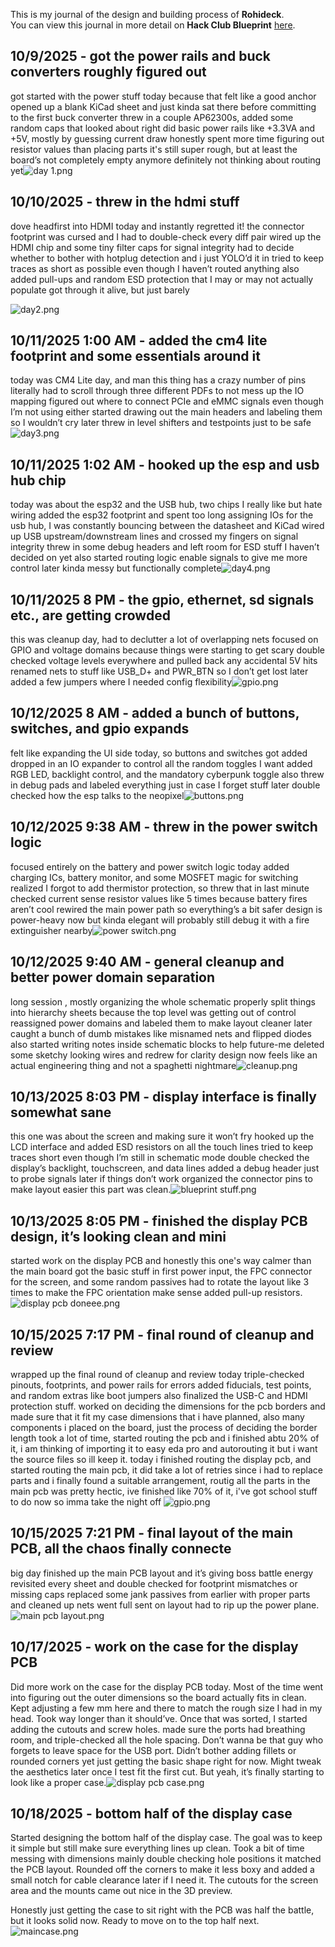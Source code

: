 <!--
  ===================    !!READ THIS NOTICE!!   ====================
  DO NOT edit this file manually. Your changes WILL BE OVERWRITTEN!
  This journal is auto generated and updated by Hack Club Blueprint.
  To edit this file, please edit your journal entries on Blueprint.
  ==================================================================
-->

This is my journal of the design and building process of **Rohideck**.  
You can view this journal in more detail on **Hack Club Blueprint** [here](https://blueprint.hackclub.com/projects/348).


## 10/9/2025 - got the power rails and buck converters roughly figured out  

got started with the power stuff today because that felt like a good anchor
opened up a blank KiCad sheet and just kinda sat there before committing to the first buck converter
threw in a couple AP62300s, added some random caps that looked about right
did basic power rails like +3.3VA and +5V, mostly by guessing current draw
honestly spent more time figuring out resistor values than placing parts
it's still super rough, but at least the board’s not completely empty anymore
definitely not thinking about routing yet![day 1.png](https://blueprint.hackclub.com/user-attachments/blobs/proxy/eyJfcmFpbHMiOnsiZGF0YSI6MTIzMCwicHVyIjoiYmxvYl9pZCJ9fQ==--4c5f583684176dfbddac1a05d51663791643253a/day%201.png)
  

## 10/10/2025 - threw in the hdmi stuff  

dove headfirst into HDMI today and instantly regretted it!
the connector footprint was cursed and I had to double-check every diff pair
wired up the HDMI chip and some tiny filter caps for signal integrity
had to decide whether to bother with hotplug detection and i just YOLO’d it in
tried to keep traces as short as possible even though I haven’t routed anything
also added pull-ups and random ESD protection that I may or may not actually populate
got through it alive, but just barely

![day2.png](https://blueprint.hackclub.com/user-attachments/blobs/proxy/eyJfcmFpbHMiOnsiZGF0YSI6MTM1MSwicHVyIjoiYmxvYl9pZCJ9fQ==--49d7d89f84e8693ed5babf6b7e2cd3abce66a3f0/day2.png)
  

## 10/11/2025 1:00 AM - added the cm4 lite footprint and some essentials around it  

today was CM4 Lite day, and man this thing has a crazy number of pins
literally had to scroll through three different PDFs to not mess up the IO mapping
figured out where to connect PCIe and eMMC signals even though I’m not using either
started drawing out the main headers and labeling them so I wouldn’t cry later
threw in level shifters and testpoints just to be safe![day3.png](https://blueprint.hackclub.com/user-attachments/blobs/proxy/eyJfcmFpbHMiOnsiZGF0YSI6MTQ4NSwicHVyIjoiYmxvYl9pZCJ9fQ==--efd85f72346e42830c84962ea838c18fade0c178/day3.png)
  

## 10/11/2025 1:02 AM - hooked up the esp and usb hub chip  

today was about the esp32 and the USB hub, two chips I really like but hate wiring
added the esp32 footprint and spent too long assigning IOs
for the usb hub, I was constantly bouncing between the datasheet and KiCad
wired up USB upstream/downstream lines and crossed my fingers on signal integrity
threw in some debug headers and left room for ESD stuff I haven’t decided on yet
also started routing logic enable signals to give me more control later
kinda messy but functionally complete![day4.png](https://blueprint.hackclub.com/user-attachments/blobs/proxy/eyJfcmFpbHMiOnsiZGF0YSI6MTQ4NiwicHVyIjoiYmxvYl9pZCJ9fQ==--fd94e24be29d5c38b869675385ff19243a17c339/day4.png)
  

## 10/11/2025 8 PM - the gpio, ethernet, sd signals etc., are getting crowded  

this was cleanup day, had to declutter a lot of overlapping nets
focused on GPIO and voltage domains because things were starting to get scary
double checked voltage levels everywhere and pulled back any accidental 5V hits
renamed nets to stuff like USB_D+ and PWR_BTN so I don’t get lost later
added a few jumpers where I needed config flexibility![gpio.png](https://blueprint.hackclub.com/user-attachments/blobs/proxy/eyJfcmFpbHMiOnsiZGF0YSI6MTYxMCwicHVyIjoiYmxvYl9pZCJ9fQ==--f982bf6c752e0e6e82c77e3ed0b15de5d7ac2dd7/gpio.png)
  

## 10/12/2025 8 AM - added a bunch of buttons, switches, and gpio expands  

felt like expanding the UI side today, so buttons and switches got added
dropped in an IO expander to control all the random toggles I want
added RGB LED, backlight control, and the mandatory cyberpunk toggle
also threw in debug pads and labeled everything just in case I forget stuff later
double checked how the esp talks to the neopixel![buttons.png](https://blueprint.hackclub.com/user-attachments/blobs/proxy/eyJfcmFpbHMiOnsiZGF0YSI6MTc0MCwicHVyIjoiYmxvYl9pZCJ9fQ==--bea606db09a49f9c9629447154d89016010342b1/buttons.png)
  

## 10/12/2025 9:38 AM - threw in the power switch logic  

focused entirely on the battery and power switch logic today
added charging ICs, battery monitor, and some MOSFET magic for switching
realized I forgot to add thermistor protection, so threw that in last minute
checked current sense resistor values like 5 times because battery fires aren’t cool
rewired the main power path so everything’s a bit safer
design is power-heavy now but kinda elegant
will probably still debug it with a fire extinguisher nearby![power switch.png](https://blueprint.hackclub.com/user-attachments/blobs/proxy/eyJfcmFpbHMiOnsiZGF0YSI6MTc0NCwicHVyIjoiYmxvYl9pZCJ9fQ==--e7bb61ba90cab78b7df135d8d4a798329d68e11c/power%20switch.png)
  

## 10/12/2025 9:40 AM - general cleanup and better power domain separation  

long session , mostly organizing the whole schematic properly
split things into hierarchy sheets because the top level was getting out of control
reassigned power domains and labeled them to make layout cleaner later
caught a bunch of dumb mistakes like misnamed nets and flipped diodes
also started writing notes inside schematic blocks to help future-me
deleted some sketchy looking wires and redrew for clarity
design now feels like an actual engineering thing and not a spaghetti nightmare![cleanup.png](https://blueprint.hackclub.com/user-attachments/blobs/proxy/eyJfcmFpbHMiOnsiZGF0YSI6MTc0NSwicHVyIjoiYmxvYl9pZCJ9fQ==--d0735bf9bcca186518cf2607a27d0dadca2b5570/cleanup.png)
  

## 10/13/2025 8:03 PM - display interface is finally somewhat sane	  

this one was about the screen and making sure it won’t fry
hooked up the LCD interface and added ESD resistors on all the touch lines
tried to keep traces short even though I’m still in schematic mode
double checked the display’s backlight, touchscreen, and data lines
added a debug header just to probe signals later if things don’t work
organized the connector pins to make layout easier
this part was clean.![blueprint stuff.png](https://blueprint.hackclub.com/user-attachments/blobs/proxy/eyJfcmFpbHMiOnsiZGF0YSI6MjAwMiwicHVyIjoiYmxvYl9pZCJ9fQ==--de6eac190f84afec7f4474a248ebf7cebad02246/blueprint%20stuff.png)
  

## 10/13/2025 8:05 PM - finished the display PCB design, it’s looking clean and mini  

started work on the display PCB and honestly this one's way calmer than the main board
got the basic stuff in first power input, the FPC connector for the screen, and some random passives
had to rotate the layout like 3 times to make the FPC orientation make sense
added pull-up resistors.![display pcb doneee.png](https://blueprint.hackclub.com/user-attachments/blobs/proxy/eyJfcmFpbHMiOnsiZGF0YSI6MjAwMywicHVyIjoiYmxvYl9pZCJ9fQ==--b987bba5993dd67100762fb9fdcc1a27fcc8db02/display%20pcb%20doneee.png)
  

## 10/15/2025 7:17 PM - final round of cleanup and review  

wrapped up the final round of cleanup and review today
triple-checked pinouts, footprints, and power rails for errors
added fiducials, test points, and random extras like boot jumpers
also finalized the USB-C and HDMI protection stuff. worked on deciding the dimensions for the pcb borders and made sure that it fit my case dimensions that i have planned, also many components i placed on the board, just the process of deciding the border length took a lot of time, started routing the pcb and i finished abtu 20% of it, i am thinking of importing it to easy eda pro and autorouting it but i want the source files so ill keep it. today i finished routing the display pcb, and started routing the main pcb, it did take a lot of retries since i had to replace parts and i finally found a suitable arrangement, routig all the parts in the main pcb was pretty hectic, ive finished like 70% of it, i've got school stuff to do now so imma take the night off
![gpio.png](https://blueprint.hackclub.com/user-attachments/blobs/proxy/eyJfcmFpbHMiOnsiZGF0YSI6MjM0NiwicHVyIjoiYmxvYl9pZCJ9fQ==--348c40f1cdab6ddb6df3eb486af41170132dfe9e/gpio.png)
  

## 10/15/2025 7:21 PM - final layout of the main PCB, all the chaos finally connecte  

big day finished up the main PCB layout and it’s giving boss battle energy
revisited every sheet and double checked for footprint mismatches or missing caps
replaced some jank passives from earlier with proper parts and cleaned up nets
went full sent on layout had to rip up the power plane.![main pcb layout.png](https://blueprint.hackclub.com/user-attachments/blobs/proxy/eyJfcmFpbHMiOnsiZGF0YSI6MjM0NywicHVyIjoiYmxvYl9pZCJ9fQ==--24f35a016bf4210d20188105e9a24a40fe8bca50/main%20pcb%20layout.png)
  

## 10/17/2025 - work on the case for the display PCB  

Did more work on the case for the display PCB today. Most of the time went into figuring out the outer dimensions so the board actually fits in clean. Kept adjusting a few mm here and there to match the rough size I had in my head. Took way longer than it should’ve. Once that was sorted, I started adding the cutouts and screw holes. made sure the ports had breathing room, and triple-checked all the hole spacing. Don’t wanna be that guy who forgets to leave space for the USB port. Didn’t bother adding fillets or rounded corners yet just getting the basic shape right for now. Might tweak the aesthetics later once I test fit the first cut. But yeah, it’s finally starting to look like a proper case.![display pcb case.png](https://blueprint.hackclub.com/user-attachments/blobs/proxy/eyJfcmFpbHMiOnsiZGF0YSI6MjY5MywicHVyIjoiYmxvYl9pZCJ9fQ==--e3359f4fab648496f90df3fa7bed329ea29b67e6/display%20pcb%20case.png)
  

## 10/18/2025 - bottom half of the display case  

Started designing the bottom half of the display case. The goal was to keep it simple but still make sure everything lines up clean. Took a bit of time messing with dimensions mainly double checking hole positions it matched the PCB layout. Rounded off the corners to make it less boxy and added a small notch for cable clearance later if I need it. The cutouts for the screen area and the mounts came out nice in the 3D preview.

Honestly just getting the case to sit right with the PCB was half the battle, but it looks solid now. Ready to move on to the top half next.![maincase.png](https://blueprint.hackclub.com/user-attachments/blobs/proxy/eyJfcmFpbHMiOnsiZGF0YSI6MjY5NCwicHVyIjoiYmxvYl9pZCJ9fQ==--69ba98167016cc9c3f458bbf26f3bf3916cb5ab6/maincase.png)
  

